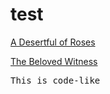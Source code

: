 # test

<a href= "http://www.columbia.edu/itc/mealac/pritchett/00ghalib/"> A Desertful of Roses </a>

[The Beloved Witness](http://asa.dhinitiative.org/)

<pre>
This is code-like
</pre>
